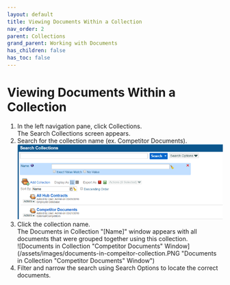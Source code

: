 ```yaml
---
layout: default
title: Viewing Documents Within a Collection
nav_order: 2
parent: Collections
grand_parent: Working with Documents
has_children: false
has_toc: false
---
```

# Viewing Documents Within a Collection

1. In the left navigation pane, click Collections.  
    The Search Collections screen appears.
2. Search for the collection name (ex. Competitor Documents).  
    ![Search Collections Screen - Results](/assets/images/competitor-documents-collection-screen.PNG "Search Collections Screen - Results")
3. Click the collection name.  
    The Documents in Collection "[Name]" window appears with all documents that were grouped together using this collection.  
    ![Documents in Collection "Competitor Documents" Window](/assets/images/documents-in-compeitor-collection.PNG "Documents in Collection "Competitor Documents" Window")
4. Filter and narrow the search using Search Options to locate the correct documents.